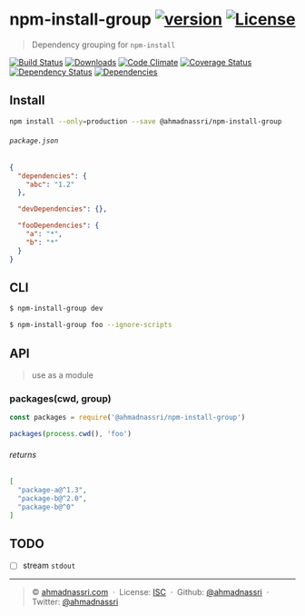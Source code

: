# npm-install-group [![version][npm-version]][npm-url] [![License][license-image]][license-url]

> Dependency grouping for `npm-install`

[![Build Status][travis-image]][travis-url]
[![Downloads][npm-downloads]][npm-url]
[![Code Climate][codeclimate-quality]][codeclimate-url]
[![Coverage Status][codeclimate-coverage]][codeclimate-url]
[![Dependency Status][dependencyci-image]][dependencyci-url]
[![Dependencies][david-image]][david-url]

## Install

```bash
npm install --only=production --save @ahmadnassri/npm-install-group
```

###### `package.json`

```json
{
  "dependencies": {
    "abc": "1.2"
  },

  "devDependencies": {},

  "fooDependencies": {
    "a": "*",
    "b": "*"
  }
}
```

## CLI 

```bash
$ npm-install-group dev

$ npm-install-group foo --ignore-scripts 
```

## API

> use as a module

### packages(cwd, group)

```js
const packages = require('@ahmadnassri/npm-install-group')

packages(process.cwd(), 'foo')
```

###### returns

```json
[
  "package-a@^1.3",
  "package-b@^2.0",
  "package-b@^0"
]
```

## TODO

- [ ] stream `stdout`

---
> :copyright: [ahmadnassri.com](https://www.ahmadnassri.com/)  · 
> License: [ISC][license-url]  · 
> Github: [@ahmadnassri](https://github.com/ahmadnassri)  · 
> Twitter: [@ahmadnassri](https://twitter.com/ahmadnassri)

[license-url]: http://choosealicense.com/licenses/isc/
[license-image]: https://img.shields.io/github/license/ahmadnassri/npm-install-group.svg?style=flat-square

[travis-url]: https://travis-ci.org/ahmadnassri/npm-install-group
[travis-image]: https://img.shields.io/travis/ahmadnassri/npm-install-group.svg?style=flat-square

[npm-url]: https://www.npmjs.com/package/@ahmadnassri/npm-install-group
[npm-version]: https://img.shields.io/npm/v/@ahmadnassri/npm-install-group.svg?style=flat-square
[npm-downloads]: https://img.shields.io/npm/dm/@ahmadnassri/npm-install-group.svg?style=flat-square

[codeclimate-url]: https://codeclimate.com/github/ahmadnassri/npm-install-group
[codeclimate-quality]: https://img.shields.io/codeclimate/github/ahmadnassri/npm-install-group.svg?style=flat-square
[codeclimate-coverage]: https://img.shields.io/codeclimate/coverage/github/ahmadnassri/npm-install-group.svg?style=flat-square

[david-url]: https://david-dm.org/ahmadnassri/npm-install-group
[david-image]: https://img.shields.io/david/ahmadnassri/npm-install-group.svg?style=flat-square

[dependencyci-url]: https://dependencyci.com/github/ahmadnassri/npm-install-group
[dependencyci-image]: https://dependencyci.com/github/ahmadnassri/npm-install-group/badge?style=flat-square
